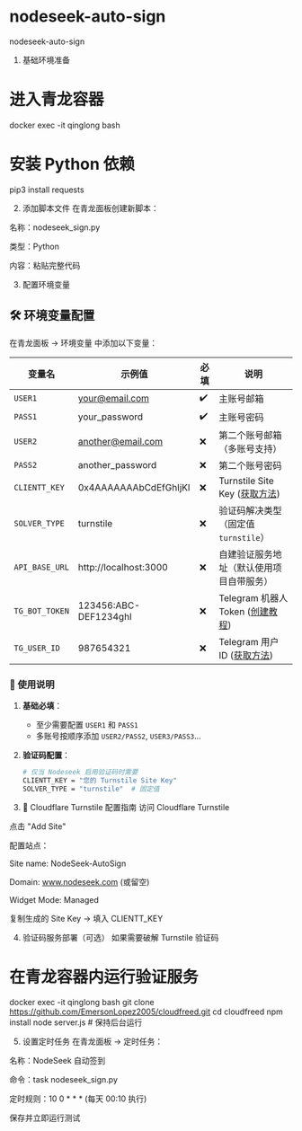 # nodeseek-auto-sign
nodeseek-auto-sign
1. 基础环境准备
# 进入青龙容器
docker exec -it qinglong bash
# 安装 Python 依赖
pip3 install requests

2. 添加脚本文件
在青龙面板创建新脚本：

名称：nodeseek_sign.py

类型：Python

内容：粘贴完整代码

3. 配置环境变量
## 🛠️ 环境变量配置

在青龙面板 → 环境变量 中添加以下变量：

| 变量名          | 示例值                  | 必填 | 说明                                                                 |
|-----------------|-------------------------|------|----------------------------------------------------------------------|
| `USER1`         | your@email.com          | ✔️   | 主账号邮箱                                                           |
| `PASS1`         | your_password           | ✔️   | 主账号密码                                                           |
| `USER2`         | another@email.com       | ❌   | 第二个账号邮箱（多账号支持）                                         |
| `PASS2`         | another_password        | ❌   | 第二个账号密码                                                       |
| `CLIENTT_KEY`   | 0x4AAAAAAAbCdEfGhIjKl   | ❌   | Turnstile Site Key ([获取方法](#cloudflare-turnstile-配置指南))      |
| `SOLVER_TYPE`   | turnstile               | ❌   | 验证码解决类型（固定值 `turnstile`）                                 |
| `API_BASE_URL`  | http://localhost:3000   | ❌   | 自建验证服务地址（默认使用项目自带服务）                             |
| `TG_BOT_TOKEN`  | 123456:ABC-DEF1234ghI   | ❌   | Telegram 机器人 Token ([创建教程](https://core.telegram.org/bots)) |
| `TG_USER_ID`    | 987654321               | ❌   | Telegram 用户 ID ([获取方法](https://t.me/userinfobot))            |

### 📌 使用说明

1. **基础必填**：
   - 至少需要配置 `USER1` 和 `PASS1`
   - 多账号按顺序添加 `USER2/PASS2`, `USER3/PASS3`...

2. **验证码配置**：
   ```bash
   # 仅当 Nodeseek 启用验证码时需要
   CLIENTT_KEY = "您的 Turnstile Site Key"
   SOLVER_TYPE = "turnstile"  # 固定值

3. 🔧 Cloudflare Turnstile 配置指南
访问 Cloudflare Turnstile

点击 "Add Site"

配置站点：

Site name: NodeSeek-AutoSign

Domain: www.nodeseek.com (或留空)

Widget Mode: Managed

复制生成的 Site Key → 填入 CLIENTT_KEY

4. 验证码服务部署（可选）
如果需要破解 Turnstile 验证码

# 在青龙容器内运行验证服务
docker exec -it qinglong bash
git clone https://github.com/EmersonLopez2005/cloudfreed.git
cd cloudfreed
npm install
node server.js  # 保持后台运行

5. 设置定时任务
在青龙面板 → 定时任务：

名称：NodeSeek 自动签到

命令：task nodeseek_sign.py

定时规则：10 0 * * * (每天 00:10 执行)

保存并立即运行测试
